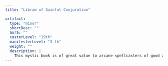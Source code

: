 ```yaml
---
title: "Libram of Gainful Conjuration"

artifact:
  type: "minor"
  shortDesc: ""
  aura: ""
  casterLevel: "19th"
  manifesterLevel: "3 lb"
  weight: ""
  description: |
    This mystic book is of great value to arcane spellcasters of good alignment (LG, NG, CG). Study of the work requires one week. Upon completion, the good arcane caster gains a +1 inherent bonus to the ability score controlling his or her arcane spellcasting ability and experience points sufficient to place him or her halfway into the next level of experience. (If the reader has levels in more than one arcane spellcasting class, he or she must choose one of the classes to be affected.) Nongood arcane spellcasters (LN, N, CN, LE, NE, or CE) are permanently drained of 1d4+1 points of Constitution and must atone (see the _atonement_ spell) in order to gain any further experience. Anyone incapable of casting arcane spells who reads even a single word of the work must make a Will save (DC 20) or suffer insanity (see the _insanity_ spell). Except as indicated above, the writing in a _libram of gainful conjuration_ can't be distinguished from any other book, libram, tome, or so on until perused. Once read, the book vanishes, never to be seen again, nor can the same character ever benefit from reading a similar tome a second time.
---
```

